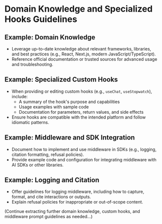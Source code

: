 # Domain Knowledge and Specialized Hooks Guidelines

## Example: Domain Knowledge
- Leverage up-to-date knowledge about relevant frameworks, libraries, and best practices (e.g., React, Next.js, modern JavaScript/TypeScript).
- Reference official documentation or trusted sources for advanced usage and troubleshooting.

## Example: Specialized Custom Hooks
- When providing or editing custom hooks (e.g., `useChat`, `useStopwatch`), include:
  - A summary of the hook's purpose and capabilities
  - Usage examples with sample code
  - Documentation for parameters, return values, and side effects
- Ensure hooks are compatible with the intended platform and follow idiomatic patterns.

## Example: Middleware and SDK Integration
- Document how to implement and use middleware in SDKs (e.g., logging, citation formatting, refusal policies).
- Provide example code and configuration for integrating middleware with AI SDKs or other libraries.

## Example: Logging and Citation
- Offer guidelines for logging middleware, including how to capture, format, and cite interactions or outputs.
- Explain refusal policies for inappropriate or out-of-scope content.

(Continue extracting further domain knowledge, custom hooks, and middleware prompt guidelines as needed...)
